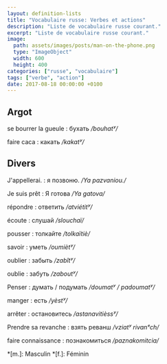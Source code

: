 ```yaml
---
layout: definition-lists
title: "Vocabulaire russe: Verbes et actions"
description: "Liste de vocabulaire russe courant."
excerpt: "Liste de vocabulaire russe courant."
image:
  path: assets/images/posts/man-on-the-phone.png
  type: "ImageObject"
  width: 600
  height: 400
categories: ["russe", "vocabulaire"]
tags: ["verbe", "action"]
date: 2017-08-18 00:00:00 +0100
---
```



## Argot

se bourrer la gueule
: бухать
*/bouhatʸ/*

faire caca
: какать
*/kakatʸ/*


## Divers

J'appellerai.
: я позвоню.
*/Ya pazvaniou./*

Je suis prêt
: Я готова
*/Ya gatova/*

répondre
: ответить
*/atviétitʸ/*

écoute
: слушай
*/slouchaï/*

pousser
: толкайте
*/tolkaïtiè/*

savoir
: уметь
*/oumiètʸ/*

oublier
: забыть
*/zabîtʸ/*

oublie
: забуть
*/zaboutʸ/*

Penser
: думать / подумать
*/doumatʸ / padoumatʸ/*

manger
: есть
*/yèstʸ/*

arrêter
: остановитесь
*/astanavitièssʸ/*

Prendre sa revanche
: взять реванш
*/vziatʸ rivanᵉch/*

faire connaissance
: познакомиться
*/paznakomitcia/*



*[m.]: Masculin
*[f.]: Féminin

